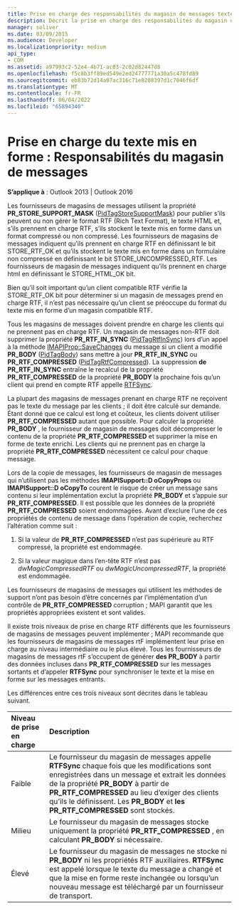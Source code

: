 ```yaml
---
title: Prise en charge des responsabilités du magasin de messages texte mis en forme
description: Décrit la prise en charge des responsabilités du magasin de messages texte mis en forme. Cela s’applique à Outlook 2013 et Outlook 2016.
manager: soliver
ms.date: 03/09/2015
ms.audience: Developer
ms.localizationpriority: medium
api_type:
- COM
ms.assetid: a97993c2-52e4-4b71-ac03-2c02d82447d8
ms.openlocfilehash: f5c8b3ff89ed549e2ed24777771a30a5c478fd89
ms.sourcegitcommit: eb83b72d14a07ac316c71e8208397d1c7046f6df
ms.translationtype: MT
ms.contentlocale: fr-FR
ms.lasthandoff: 06/04/2022
ms.locfileid: "65894340"
---
```

# <a name="supporting-formatted-text-message-store-responsibilities"></a>Prise en charge du texte mis en forme : Responsabilités du magasin de messages

  
  
**S’applique à** : Outlook 2013 | Outlook 2016 
  
Les fournisseurs de magasins de messages utilisent la propriété **PR_STORE_SUPPORT_MASK** ([PidTagStoreSupportMask](pidtagstoresupportmask-canonical-property.md)) pour publier s’ils peuvent ou non gérer le format RTF (Rich Text Format), le texte HTML et, s’ils prennent en charge RTF, s’ils stockent le texte mis en forme dans un format compressé ou non compressé. Les fournisseurs de magasins de messages indiquent qu’ils prennent en charge RTF en définissant le bit STORE_RTF_OK et qu’ils stockent le texte mis en forme dans un formulaire non compressé en définissant le bit STORE_UNCOMPRESSED_RTF. Les fournisseurs de magasin de messages indiquent qu’ils prennent en charge html en définissant le STORE_HTML_OK bit.
  
Bien qu’il soit important qu’un client compatible RTF vérifie la STORE_RTF_OK bit pour déterminer si un magasin de messages prend en charge RTF, il n’est pas nécessaire qu’un client se préoccupe du format du texte mis en forme d’un magasin compatible RTF. 
  
Tous les magasins de messages doivent prendre en charge les clients qui ne prennent pas en charge RTF. Un magasin de messages non-RTF doit supprimer la propriété **PR_RTF_IN_SYNC** ([PidTagRtfInSync](pidtagrtfinsync-canonical-property.md)) lors d’un appel à la méthode [IMAPIProp::SaveChanges](imapiprop-savechanges.md) du message si un client a modifié **PR_BODY** ([PidTagBody](pidtagbody-canonical-property.md)) sans mettre à jour **PR_RTF_IN_SYNC** ou **PR_RTF_COMPRESSED** ([PidTagRtfCompressed](pidtagrtfcompressed-canonical-property.md)). La suppression **de PR_RTF_IN_SYNC** entraîne le recalcul de la propriété **PR_RTF_COMPRESSED** de la propriété **PR_BODY** la prochaine fois qu’un client qui prend en compte RTF appelle [RTFSync](rtfsync.md). 
  
La plupart des magasins de messages prenant en charge RTF ne reçoivent pas le texte du message par les clients ; il doit être calculé sur demande. Étant donné que ce calcul est long et coûteux, les clients doivent utiliser **PR_RTF_COMPRESSED** autant que possible. Pour calculer la propriété **PR_BODY** , le fournisseur de magasin de messages doit décompresser le contenu de la propriété **PR_RTF_COMPRESSED** et supprimer la mise en forme de texte enrichi. Les clients qui ne prennent pas en charge la propriété **PR_RTF_COMPRESSED** nécessitent ce calcul pour chaque message. 
  
Lors de la copie de messages, les fournisseurs de magasin de messages qui n’utilisent pas les méthodes **IMAPISupport::D oCopyProps** ou **IMAPISupport::D oCopyTo** courent le risque de créer un message sans contenu si leur implémentation exclut la propriété **PR_BODY** et s’appuie sur **PR_RTF_COMPRESSED**. Il est possible que les données de la propriété **PR_RTF_COMPRESSED** soient endommagées. Avant d’exclure l’une de ces propriétés de contenu de message dans l’opération de copie, recherchez l’altération comme suit : 
  
1. Si la valeur de **PR_RTF_COMPRESSED** n’est pas supérieure au RTF compressé, la propriété est endommagée. 
    
2. Si la valeur magique dans l’en-tête RTF n’est pas  _dwMagicCompressedRTF_ ou  _dwMagicUncompressedRTF_, la propriété est endommagée.
    
Les fournisseurs de magasins de messages qui utilisent les méthodes de support n’ont pas besoin d’être concernés par l’implémentation d’un contrôle de **PR_RTF_COMPRESSED** corruption ; MAPI garantit que les propriétés appropriées existent et sont valides. 
  
Il existe trois niveaux de prise en charge RTF différents que les fournisseurs de magasins de messages peuvent implémenter ; MAPI recommande que les fournisseurs de magasins de messages rtF implémentent leur prise en charge au niveau intermédiaire ou le plus élevé. Tous les fournisseurs de magasins de messages rtF s’occupent de générer **des PR_BODY** à partir des données incluses dans **PR_RTF_COMPRESSED** sur les messages sortants et d’appeler **RTFSync** pour synchroniser le texte et la mise en forme sur les messages entrants. 
  
Les différences entre ces trois niveaux sont décrites dans le tableau suivant. 
  
|**Niveau de prise en charge**|**Description**|
|:-----|:-----|
|Faible  <br/> |Le fournisseur du magasin de messages appelle **RTFSync** chaque fois que les modifications sont enregistrées dans un message et extrait les données de la propriété **PR_BODY** à partir de **PR_RTF_COMPRESSED** au lieu d’exiger des clients qu’ils le définissent. Les **PR_BODY** et **les PR_RTF_COMPRESSED** sont stockés. |
|Milieu  <br/> |Le fournisseur du magasin de messages stocke uniquement la propriété **PR_RTF_COMPRESSED** , en calculant **PR_BODY** si nécessaire. |
|Élevé  <br/> |Le fournisseur du magasin de messages ne stocke ni **PR_BODY** ni les propriétés RTF auxiliaires. **RTFSync** est appelé lorsque le texte du message a changé et que la mise en forme reste inchangée ou lorsqu’un nouveau message est téléchargé par un fournisseur de transport. |
   

